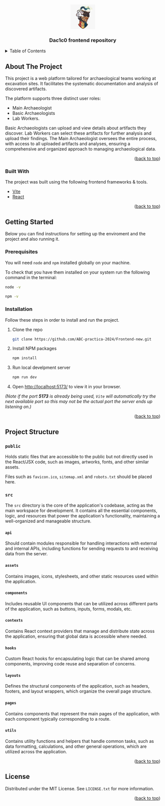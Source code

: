 <a id="readme-top"></a>

<!-- PROJECT LOGO -->

<div align="center">
    <!-- TODO -->
    <a href="website url when deployed">
        <img src="/public/images/ABC_logo.jpeg" alt="Logo" width="80" height="80">
    </a>
    <h3 align="center">Dac1c0 frontend repository</h3>
</div>

<!-- TABLE OF CONTENTS -->
<details>
  <summary>Table of Contents</summary>
  <ol>
    <li>
      <a href="#about-the-project">About The Project</a>
      <ul>
        <li><a href="#built-with">Built With</a></li>
      </ul>
    </li>
    <li>
      <a href="#getting-started">Getting Started</a>
      <ul>
        <li><a href="#prerequisites">Prerequisites</a></li>
        <li><a href="#installation">Installation</a></li>
      </ul>
    </li>
    <li>
    <a href="#project-structure">Project Structure</a>
    <ul>
      <li><a href="#public">public</a></li>
      <li><a href="#src">src</a></li>
    </ul>
    </li>
  </ol>
</details>

<!-- ABOUT THE PROJECT -->

## About The Project

This project is a web platform tailored for archaeological teams working at excavation sites. It facilitates the systematic documentation and analysis of discovered artifacts.

The platform supports three distinct user roles:

-   Main Archaeologist
-   Basic Archaeologists
-   Lab Workers.

Basic Archaeologists can upload and view details about artifacts they discover. Lab Workers can select these artifacts for further analysis and upload their findings. The Main Archaeologist oversees the entire process, with access to all uploaded artifacts and analyses, ensuring a comprehensive and organized approach to managing archaeological data.

<p align="right">(<a href="#readme-top">back to top</a>)</p>

### Built With

The project was built using the following frontend frameworks & tools.

-   [Vite](https://vitejs.dev/)
-   [React](https://react.dev/)

<p align="right">(<a href="#readme-top">back to top</a>)</p>

<!-- GETTING STARTED -->

## Getting Started

Below you can find instructions for setting up the enviroment and the project and also running it.

### Prerequisites

You will need `node` and `npm` installed globally on your machine.

To check that you have them installed on your system run the following command in the terminal:

```sh
node -v
```

```sh
npm -v
```

### Installation

Follow these steps in order to install and run the project.

1. Clone the repo
    ```sh
    git clone https://github.com/ABC-practica-2024/Frontend-new.git
    ```
2. Install NPM packages
    ```sh
    npm install
    ```
3. Run local develpment server
    ```sh
    npm run dev
    ```
4. Open [http://localhost:5173/](http://localhost:5173/) to view it in your browser.

_(Note if the port **5173** is already being used, `Vite` will automatically try the next available port so this may not be the actual port the server ends up listening on.)_

<p align="right">(<a href="#readme-top">back to top</a>)</p>

<!-- PROJECT STRUCTURE -->

## Project Structure

### `public`

Holds static files that are accessible to the public but not directly used in the React/JSX code, such as images, artworks, fonts, and other similar assets.

Files such as `favicon.ico`, `sitemap.xml` and `robots.txt` should be placed here.

### `src`

The `src` directory is the core of the application's codebase, acting as the main workspace for development. It contains all the essential components, logic, and resources that power the application's functionality, maintaining a well-organized and manageable structure.

#### `api`

Should contain modules responsible for handling interactions with external and internal APIs, including functions for sending requests to and receiving data from the server.

#### `assets`

Contains images, icons, stylesheets, and other static resources used within the application.

#### `components`

Includes reusable UI components that can be utilized across different parts of the application, such as buttons, inputs, forms, modals, etc.

#### `contexts`

Contains React context providers that manage and distribute state across the application, ensuring that global data is accessible where needed.

#### `hooks`

Custom React hooks for encapsulating logic that can be shared among components, improving code reuse and separation of concerns.

#### `layouts`

Defines the structural components of the application, such as headers, footers, and layout wrappers, which organize the overall page structure.

#### `pages`

Contains components that represent the main pages of the application, with each component typically corresponding to a route.

#### `utils`

Contains utility functions and helpers that handle common tasks, such as data formatting, calculations, and other general operations, which are utilized across the application.

<p align="right">(<a href="#readme-top">back to top</a>)</p>

<!-- LICENSE -->

## License

Distributed under the MIT License. See `LICENSE.txt` for more information.

<p align="right">(<a href="#readme-top">back to top</a>)</p>
